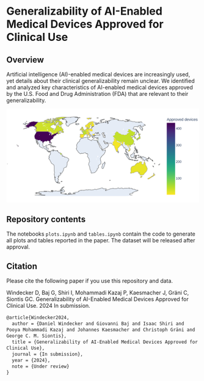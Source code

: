 # Generalizability of AI-Enabled Medical Devices Approved for Clinical Use

## Overview
Artificial intelligence (AI)-enabled medical devices are increasingly used, yet details about their clinical generalizability remain unclear.
We identified and analyzed key characteristics of AI-enabled medical devices approved by the U.S. Food and Drug Administration (FDA) that are relevant to their generalizability.

![alt Abstract](plots/Figure2_cropped.png)

## Repository contents
The notebooks `plots.ipynb` and `tables.ipynb` contain the code to generate all plots and tables reported in the paper.
The dataset will be released after approval.

[//]: # (`dataset_fda_devices.xlsx` is the cleaned dataset used for all the analysis.)


## Citation
Please cite the following paper if you use this repository and data.

Windecker D, Baj G, Shiri I, Mohammadi Kazaj P, Kaesmacher J, Gräni C, Siontis GC. Generalizability of AI-Enabled Medical Devices Approved for Clinical Use. 2024 In submission.

```
@article{Windecker2024,
  author = {Daniel Windecker and Giovanni Baj and Isaac Shiri and Pooya Mohammadi Kazaj and Johannes Kaesmacher and Christoph Gräni and George C. M. Siontis},
  title = {Generalizability of AI-Enabled Medical Devices Approved for Clinical Use},
  journal = {In submission},
  year = {2024},
  note = {Under review}
}

```
